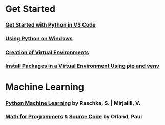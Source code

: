 # Get Started
### [Get Started with Python in VS Code](https://code.visualstudio.com/docs/python/python-tutorial#_install-and-use-packages)
### [Using Python on Windows](https://docs.python.org/3.9/using/windows.html)
### [Creation of Virtual Environments](https://docs.python.org/3.9/library/venv.html#module-venv)
### [Install Packages in a Virtual Environment Using pip and venv](https://packaging.python.org/en/latest/guides/installing-using-pip-and-virtual-environments/#creating-a-virtual-environment)
# Machine Learning
### [Python Machine Learning](https://github.com/rasbt/python-machine-learning-book-3rd-edition) by Raschka, S. | Mirjalili, V.
### [Math for Programmers](https://www.manning.com/books/math-for-programmers) & [Source Code](https://github.com/orlandpm/Math-for-Programmers) by Orland, Paul




